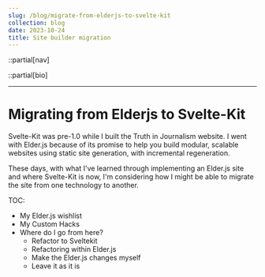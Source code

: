 ```yaml
---
slug: /blog/migrate-from-elderjs-to-svelte-kit
collection: blog
date: 2023-10-24
title: Site builder migration
---
```


::partial[nav]

::partial[bio]

---



# Migrating from Elderjs to Svelte-Kit



Svelte-Kit was pre-1.0 while I built the Truth in Journalism website.
I went with Elder.js because of its promise to help you build modular, scalable websites using static site generation, with incremental regeneration.

These days, with what I've learned through implementing an Elder.js site and where Svelte-Kit is now, I'm considering how I might be able to migrate the site
from one technology to another.

TOC:

- My Elder.js wishlist
- My Custom Hacks
- Where do I go from here?
  - Refactor to Sveltekit
  - Refactoring within Elder.js
  - Make the Elder.js changes myself
  - Leave it as it is

